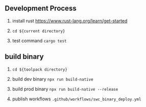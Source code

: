 ## Development Process

  1. install rust https://www.rust-lang.org/learn/get-started
   
  1. `cd ${current directory}`
      
  1. test command `cargo test`

## build binary

  1. `cd ${toolpack directory}`
     
  1. build dev binary `npx run build-native`

  1. build prod binary `npx run build-native --release`

  1. publish workflows `.github/workflows/swc_binary_deploy.yml`
